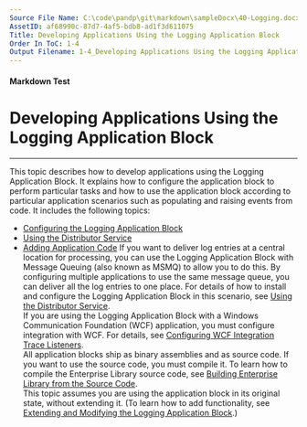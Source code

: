 ```yaml
---
Source File Name: C:\code\pandp\git\markdown\sampleDocx\40-Logging.docx
AssetID: af68990c-87d7-4af5-bdb8-ad1f3d611075
Title: Developing Applications Using the Logging Application Block
Order In ToC: 1-4
Output Filename: 1-4_Developing Applications Using the Logging Application Block.markdown
---
```


#### Markdown Test ####
# Developing Applications Using the Logging Application Block #
----------

This topic describes how to develop applications using the Logging Application Block. It explains how to configure the application block to perform particular tasks and how to use the application block according to particular application scenarios such as populating and raising events from code. It includes the following topics:  
+ <a href="test-markdown_8f4b85fc-1789-488a-ab1e-e8b67459d95d.html" xmlns:dt="uuid:C2F41010-65B3-11d1-A29F-00AA00C14882" xmlns:xlink="http://www.w3.org/1999/xlink" xmlns:MSHelp="http://msdn.microsoft.com/mshelp">Configuring the Logging Application Block</a>
+ <a href="test-markdown_ef65d516-04b0-44c2-a750-4e15aab636fd.html" xmlns:dt="uuid:C2F41010-65B3-11d1-A29F-00AA00C14882" xmlns:xlink="http://www.w3.org/1999/xlink" xmlns:MSHelp="http://msdn.microsoft.com/mshelp">Using the Distributor Service</a>
+ <a href="test-markdown_730d69d7-7e0f-4b21-8ab8-725bcec1bfd3.html" xmlns:dt="uuid:C2F41010-65B3-11d1-A29F-00AA00C14882" xmlns:xlink="http://www.w3.org/1999/xlink" xmlns:MSHelp="http://msdn.microsoft.com/mshelp">Adding Application Code</a>
If you want to deliver log entries at a central location for processing, you can use the Logging Application Block with Message Queuing (also known as MSMQ) to allow you to do this. By configuring multiple applications to use the same message queue, you can deliver all the log entries to one place. For details of how to install and configure the Logging Application Block in this scenario, see <a href="test-markdown_ef65d516-04b0-44c2-a750-4e15aab636fd.html" xmlns:dt="uuid:C2F41010-65B3-11d1-A29F-00AA00C14882" xmlns:xlink="http://www.w3.org/1999/xlink" xmlns:MSHelp="http://msdn.microsoft.com/mshelp">Using the Distributor Service</a>.  
If you are using the Logging Application Block with a Windows Communication Foundation (WCF) application, you must configure integration with WCF. For details, see <a href="test-markdown_4b216b82-b77d-41c3-bb14-cc1bf5d29db2.html" xmlns:dt="uuid:C2F41010-65B3-11d1-A29F-00AA00C14882" xmlns:xlink="http://www.w3.org/1999/xlink" xmlns:MSHelp="http://msdn.microsoft.com/mshelp">Configuring WCF Integration Trace Listeners</a>.  
All application blocks ship as binary assemblies and as source code. If you want to use the source code, you must compile it. To learn how to compile the Enterprise Library source code, see <a href="test-markdown_e13a03ac-387f-4300-bff0-f97c33628f47.html" xmlns:dt="uuid:C2F41010-65B3-11d1-A29F-00AA00C14882" xmlns:xlink="http://www.w3.org/1999/xlink" xmlns:MSHelp="http://msdn.microsoft.com/mshelp">Building Enterprise Library from the Source Code</a>.   
This topic assumes you are using the application block in its original state, without extending it. (To learn how to add functionality, see <a href="test-markdown_5d44c59c-4981-431a-aa38-5f466d4586c7.html" xmlns:dt="uuid:C2F41010-65B3-11d1-A29F-00AA00C14882" xmlns:xlink="http://www.w3.org/1999/xlink" xmlns:MSHelp="http://msdn.microsoft.com/mshelp">Extending and Modifying the Logging Application Block</a>.)  

